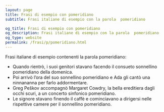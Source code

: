 ```yaml
---
layout: page
title: Frasi di esempio con pomeridiano 
subtitle: Frasi italiane di esempio con la parola  pomeridiano

og_title: Frasi di esempio con pomeridiano 
og_description: Frasi italiane di esempio con la parola  pomeridiano
og_type: website
permalink: /frasi/p/pomeridiano.html
---
```


Frasi italiane di esempio contenenti la parola pomeridiano:


- Quando rientrò, i suoi genitori stavano facendo il consueto sonnellino pomeridiano della domenica.
- Poi arrivò l’ora del suo sonnellino pomeridiano e Ada gli cantò una ninnananna per farlo addormentare.
- Greg Peškov accompagnò Margaret Cowdry, la bella ereditiera dagli occhi scuri, a un concerto sinfonico pomeridiano.
- Le signore stavano finendo il caffè e cominciavano a dirigersi nelle rispettive camere per il sonnellino pomeridiano.
